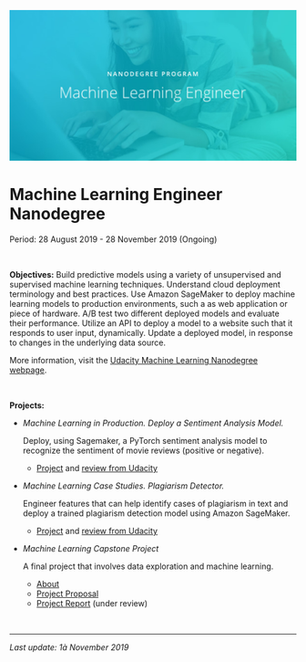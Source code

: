 ![Udacity-Machine-Learning-Engineer-Nanodegree](Udacity-Machine-Learning-Engineer-Nanodegree.jpg)

# Machine Learning Engineer Nanodegree

Period: 28 August 2019 - 28 November 2019 (Ongoing)

<br>

**Objectives:** Build predictive models using a variety of unsupervised and supervised machine learning techniques. Understand cloud deployment terminology and best practices. Use Amazon SageMaker to deploy machine learning models to production environments, such a as web application or piece of hardware. A/B test two different deployed models and evaluate their performance. Utilize an API to deploy a model to a website such that it responds to user input, dynamically. Update a deployed model, in response to changes in the underlying data source.

More information, visit the [Udacity Machine Learning Nanodegree webpage](https://www.udacity.com/course/machine-learning-engineer-nanodegree--nd009t).

<br>

**Projects:**

- *Machine Learning in Production. Deploy a Sentiment Analysis Model.*

  Deploy, using Sagemaker, a PyTorch sentiment analysis model to recognize the sentiment of movie reviews (positive or negative).

  - [Project](https://github.com/JrVerbiest/Udacity_Machine_Learning_Engineer_Nanodegree/tree/master/Deployment%20Project%20Sentiment%20Analysis) and [review from Udacity](https://github.com/JrVerbiest/Udacity_Machine_Learning_Engineer_Nanodegree/blob/master/Deployment%20Project%20Sentiment%20Analysis/Deployment%20Project%20Sentiment%20Analysis%20Review.md)

- *Machine Learning Case Studies. Plagiarism Detector.*

  Engineer features that can help identify cases of plagiarism in text and deploy a trained plagiarism detection model using Amazon SageMaker.

  - [Project](https://github.com/JrVerbiest/Udacity_Machine_Learning_Engineer_Nanodegree/tree/master/Plagiarism%20Detection) and [review from Udacity](https://github.com/JrVerbiest/Udacity_Machine_Learning_Engineer_Nanodegree/blob/master/Plagiarism%20Detection/Plagiarism%20Detector%20Review.md)

- *Machine Learning Capstone Project*

  A final project that involves data exploration and machine learning.
  
  - [About](https://github.com/JrVerbiest/Udacity_Machine_Learning_Engineer_Nanodegree/blob/master/Capstone%20Project/README.md)
  - [Project Proposal](https://github.com/JrVerbiest/Udacity_Machine_Learning_Engineer_Nanodegree/blob/master/Capstone%20Project/Proposal.pdf)
  - [Project Report](https://github.com/JrVerbiest/Udacity_Machine_Learning_Engineer_Nanodegree/blob/master/Capstone%20Project/Report.pdf) (under review)

<br>

---

*Last update: 1à November 2019*